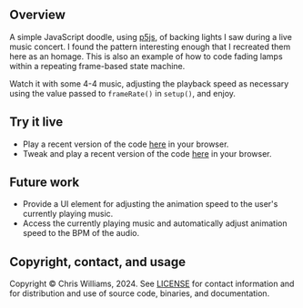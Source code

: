 ## Overview

A simple JavaScript doodle, using [p5js](https://p5js.org/), of backing lights I saw during a live music concert. I found the pattern interesting enough that I recreated them here as an homage. This is also an example of how to code fading lamps within a repeating frame-based state machine.

Watch it with some 4-4 music, adjusting the playback speed as necessary using the value passed to `frameRate()` in `setup()`, and enjoy.

## Try it live

* Play a recent version of the code [here](https://editor.p5js.org/diodesign/full/wn_tFXMMS) in your browser.
* Tweak and play a recent version of the code [here](https://editor.p5js.org/diodesign/sketches/wn_tFXMMS) in your browser.

## Future work

* Provide a UI element for adjusting the animation speed to the user's currently playing music.
* Access the currently playing music and automatically adjust animation speed to the BPM of the audio.

## Copyright, contact, and usage

Copyright &copy; Chris Williams, 2024. See [LICENSE](LICENSE) for contact information and for distribution and use of source code, binaries, and documentation.
